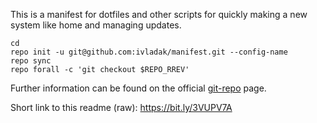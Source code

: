 This is a manifest for dotfiles and other scripts for quickly making a new
system like home and managing updates.

```
cd
repo init -u git@github.com:ivladak/manifest.git --config-name
repo sync
repo forall -c 'git checkout $REPO_RREV'
```

Further information can be found on the official
[git-repo](https://gerrit.googlesource.com/git-repo) page.

Short link to this readme (raw): https://bit.ly/3VUPV7A
